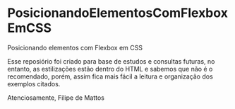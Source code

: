 # PosicionandoElementosComFlexboxEmCSS
Posicionando elementos com Flexbox em CSS

Esse reposiório foi criado para base de estudos e consultas futuras, no entanto, 
as estilizações estão dentro do HTML e sabemos que não é o recomendado, porém, assim fica mais fácil a leitura
e organização dos exemplos citados.

Atenciosamente, Filipe de Mattos
